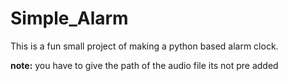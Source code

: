 # Simple_Alarm
This is a fun small project of making a python based alarm clock. 

**note:** you have to give the path of the audio file its not pre added 

